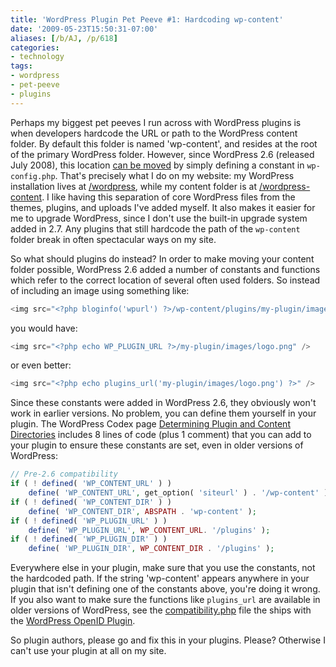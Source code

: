 ```yaml
---
title: 'WordPress Plugin Pet Peeve #1: Hardcoding wp-content'
date: '2009-05-23T15:50:31-07:00'
aliases: [/b/AJ, /p/618]
categories:
- technology
tags:
- wordpress
- pet-peeve
- plugins
---
```

Perhaps my biggest pet peeves I run across with WordPress plugins is when developers hardcode the URL or path to the
WordPress content folder.  By default this folder is named 'wp-content', and resides at the root of the primary
WordPress folder.  However, since WordPress 2.6 (released July 2008), this location [can be moved][] by simply defining
a constant in `wp-config.php`.  That's precisely what I do on my website: my WordPress installation lives at
[/wordpress][], while my content folder is at [/wordpress-content][].  I like having this separation of core WordPress
files from the themes, plugins, and uploads I've added myself.  It also makes it easier for me to upgrade WordPress,
since I don't use the built-in upgrade system added in 2.7.  Any plugins that still hardcode the path of the
`wp-content` folder break in often spectacular ways on my site.

So what should plugins do instead?  In order to make moving your content folder possible, WordPress 2.6 added a number
of constants and functions which refer to the correct location of several often used folders.  So instead of including
an image using something like:

``` php
<img src="<?php bloginfo('wpurl') ?>/wp-content/plugins/my-plugin/images/logo.png" />
```

you would have:

``` php
<img src="<?php echo WP_PLUGIN_URL ?>/my-plugin/images/logo.png" />
```

or even better:

``` php
<img src="<?php echo plugins_url('my-plugin/images/logo.png') ?>" />
```

Since these constants were added in WordPress 2.6, they obviously won't work in earlier versions.  No problem, you can
define them yourself in your plugin.  The WordPress Codex page [Determining Plugin and Content Directories][] includes 8
lines of code (plus 1 comment) that you can add to your plugin to ensure these constants are set, even in older versions
of WordPress:

``` php
// Pre-2.6 compatibility
if ( ! defined( 'WP_CONTENT_URL' ) )
    define( 'WP_CONTENT_URL', get_option( 'siteurl' ) . '/wp-content' );
if ( ! defined( 'WP_CONTENT_DIR' ) )
    define( 'WP_CONTENT_DIR', ABSPATH . 'wp-content' );
if ( ! defined( 'WP_PLUGIN_URL' ) )
    define( 'WP_PLUGIN_URL', WP_CONTENT_URL. '/plugins' );
if ( ! defined( 'WP_PLUGIN_DIR' ) )
    define( 'WP_PLUGIN_DIR', WP_CONTENT_DIR . '/plugins' );
```

Everywhere else in your plugin, make sure that you use the constants, not the hardcoded path.  If the string
'wp-content' appears anywhere in your plugin that isn't defining one of the constants above, you're doing it wrong.  If
you also want to make sure the functions like `plugins_url` are available in older versions of WordPress, see the
[compatibility.php][] file the ships with the [WordPress OpenID Plugin][].

So plugin authors, please go and fix this in your plugins.  Please?  Otherwise I can't use your plugin at all on my
site.

[can be moved]: http://codex.wordpress.org/Editing_wp-config.php#Moving_wp-content
[/wordpress]: /wordpress/
[/wordpress-content]: /wordpress-content/
[Determining Plugin and Content Directories]: http://codex.wordpress.org/Determining_Plugin_and_Content_Directories
[compatibility.php]: http://code.google.com/p/diso/source/browse/wordpress/openid/trunk/compatibility.php
[WordPress OpenID Plugin]: http://wordpress.org/extend/plugins/openid/
